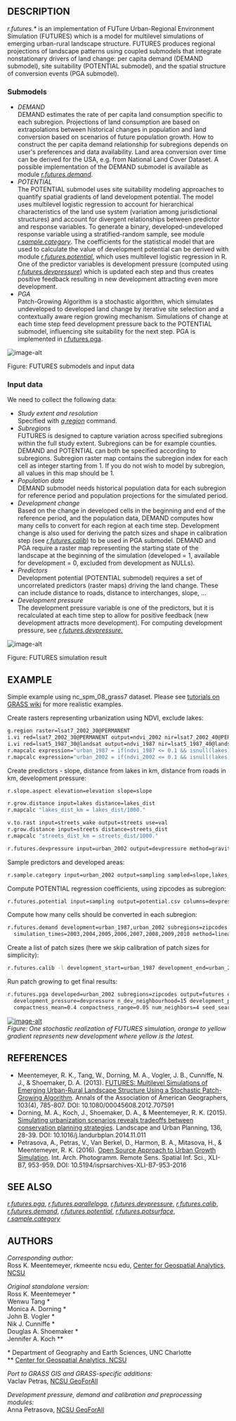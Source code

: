 ## DESCRIPTION

*r.futures.\** is an implementation of FUTure Urban-Regional Environment
Simulation (FUTURES) which is a model for multilevel simulations of
emerging urban-rural landscape structure. FUTURES produces regional
projections of landscape patterns using coupled submodels that integrate
nonstationary drivers of land change: per capita demand (DEMAND
submodel), site suitability (POTENTIAL submodel), and the spatial
structure of conversion events (PGA submodel).

### Submodels

  - *DEMAND*  
    DEMAND estimates the rate of per capita land consumption specific to
    each subregion. Projections of land consumption are based on
    extrapolations between historical changes in population and land
    conversion based on scenarios of future population growth. How to
    construct the per capita demand relationship for subregions depends
    on user's preferences and data availability. Land area conversion
    over time can be derived for the USA, e.g. from National Land Cover
    Dataset. A possible implementation of the DEMAND submodel is
    available as module *[r.futures.demand](r.futures.demand.md)*.
  - *POTENTIAL*  
    The POTENTIAL submodel uses site suitability modeling approaches to
    quantify spatial gradients of land development potential. The model
    uses multilevel logistic regression to account for hierarchical
    characteristics of the land use system (variation among
    jurisdictional structures) and account for divergent relationships
    between predictor and response variables. To generate a binary,
    developed-undeveloped response variable using a stratified-random
    sample, see module *[r.sample.category](r.sample.category.md)*. The
    coefficients for the statistical model that are used to calculate
    the value of development potential can be derived with module
    *[r.futures.potential](r.futures.potential.md)*, which uses
    multilevel logistic regression in R. One of the predictor variables
    is development pressure (computed using
    *[r.futures.devpressure](r.futures.devpressure.md)*) which is
    updated each step and thus creates positive feedback resulting in
    new development attracting even more development.
  - *PGA*  
    Patch-Growing Algorithm is a stochastic algorithm, which simulates
    undeveloped to developed land change by iterative site selection and
    a contextually aware region growing mechanism. Simulations of change
    at each time step feed development pressure back to the POTENTIAL
    submodel, influencing site suitability for the next step. PGA is
    implemented in [r.futures.pga](r.futures.pga.md).

![image-alt](FUTURES_inputs_diagram.png)

Figure: FUTURES submodels and input data

### Input data

We need to collect the following data:

  - *Study extent and resolution*  
    Specified with *[g.region](g.region.md)* command.
  - *Subregions*  
    FUTURES is designed to capture variation across specified subregions
    within the full study extent. Subregions can be for example
    counties. DEMAND and POTENTIAL can both be specified according to
    subregions. Subregion raster map contains the subregion index for
    each cell as integer starting from 1. If you do not wish to model by
    subregion, all values in this map should be 1.
  - *Population data*  
    DEMAND submodel needs historical population data for each subregion
    for reference period and population projections for the simulated
    period.
  - *Development change*  
    Based on the change in developed cells in the beginning and end of
    the reference period, and the population data, DEMAND computes how
    many cells to convert for each region at each time step. Development
    change is also used for deriving the patch sizes and shape in
    calibration step (see *[r.futures.calib](r.futures.calib.md)*) to be
    used in PGA submodel. DEMAND and PGA require a raster map
    representing the starting state of the landscape at the beginning of
    the simulation (developed = 1, available for development = 0,
    excluded from development as NULLs).
  - *Predictors*  
    Development potential (POTENTIAL submodel) requires a set of
    uncorrelated predictors (raster maps) driving the land change. These
    can include distance to roads, distance to interchanges, slope, ...
  - *Development pressure*  
    The development pressure variable is one of the predictors, but it
    is recalculated at each time step to allow for positive feedback
    (new development attracts more development). For computing
    development pressure, see
    *[r.futures.devpressure.](r.futures.devpressure.md)*

![image-alt](r_futures.png)

Figure: FUTURES simulation result

## EXAMPLE

Simple example using nc\_spm\_08\_grass7 dataset. Please see [tutorials
on GRASS
wiki](https://grasswiki.osgeo.org/wiki/FUTURES_land-change_modeling_for_evaluating_innovative_conservation_scenarios)
for more realistic examples.

Create rasters representing urbanization using NDVI, exclude lakes:

```sh
g.region raster=lsat7_2002_30@PERMANENT
i.vi red=lsat7_2002_30@PERMANENT output=ndvi_2002 nir=lsat7_2002_40@PERMANENT
i.vi red=lsat5_1987_30@landsat output=ndvi_1987 nir=lsat5_1987_40@landsat
r.mapcalc expression="urban_1987 = if(ndvi_1987 <= 0.1 && isnull(lakes), 1, if(isnull(lakes), 0, null()))"
r.mapcalc expression="urban_2002 = if(ndvi_2002 <= 0.1 && isnull(lakes), 1, if(isnull(lakes), 0, null()))"
```

Create predictors - slope, distance from lakes in km, distance from
roads in km, development pressure:

```sh
r.slope.aspect elevation=elevation slope=slope

r.grow.distance input=lakes distance=lakes_dist
r.mapcalc "lakes_dist_km = lakes_dist/1000."

v.to.rast input=streets_wake output=streets use=val
r.grow.distance input=streets distance=streets_dist
r.mapcalc "streets_dist_km = streets_dist/1000."

r.futures.devpressure input=urban_2002 output=devpressure method=gravity size=15 -n
```

Sample predictors and developed areas:

```sh
r.sample.category input=urban_2002 output=sampling sampled=slope,lakes_dist_km,streets_dist_km,devpressure,zipcodes npoints=300,100
```

Compute POTENTIAL regression coefficients, using zipcodes as subregion:

```sh
r.futures.potential input=sampling output=potential.csv columns=devpressure,slope,lakes_dist_km,streets_dist_km developed_column=urban_2002 subregions_column=zipcodes
```

Compute how many cells should be converted in each subregion:

```sh
r.futures.demand development=urban_1987,urban_2002 subregions=zipcodes observed_population=observed_population.csv projected_population=projected_population.csv \
  simulation_times=2003,2004,2005,2006,2007,2008,2009,2010 method=linear,logarithmic,exponential demand=demand.csv
```

Create a list of patch sizes (here we skip calibration of patch sizes
for simplicity):

```sh
r.futures.calib -l development_start=urban_1987 development_end=urban_2002 patch_threshold=0 patch_sizes=patches.txt subregions=zipcodes --o
```

Run patch growing to get final results:

```sh
r.futures.pga developed=urban_2002 subregions=zipcodes output=futures output_series=futures predictors=slope,lakes_dist_km,streets_dist_km devpot_params=potential.csv \
  development_pressure=devpressure n_dev_neighbourhood=15 development_pressure_approach=gravity gamma=1.5 scaling_factor=1 demand=demand.csv discount_factor=0.1 \
  compactness_mean=0.4 compactness_range=0.05 num_neighbors=4 seed_search=probability patch_sizes=patches.txt random_seed=1
```

[![image-alt](r_futures_ncsmp.png)](r_futures_ncsmp.png)  
*Figure: One stochastic realization of FUTURES simulation, orange to
yellow gradient represents new development where yellow is the latest.*

## REFERENCES

  - Meentemeyer, R. K., Tang, W., Dorning, M. A., Vogler, J. B.,
    Cunniffe, N. J., & Shoemaker, D. A. (2013). [FUTURES: Multilevel
    Simulations of Emerging Urban-Rural Landscape Structure Using a
    Stochastic Patch-Growing
    Algorithm](https://doi.org/10.1080/00045608.2012.707591). Annals of
    the Association of American Geographers, 103(4), 785-807. DOI:
    10.1080/00045608.2012.707591
  - Dorning, M. A., Koch, J., Shoemaker, D. A., & Meentemeyer, R. K.
    (2015). [Simulating urbanization scenarios reveals tradeoffs between
    conservation planning
    strategies](https://doi.org/10.1016/j.landurbplan.2014.11.011).
    Landscape and Urban Planning, 136, 28-39. DOI:
    10.1016/j.landurbplan.2014.11.011
  - Petrasova, A., Petras, V., Van Berkel, D., Harmon, B. A., Mitasova,
    H., & Meentemeyer, R. K. (2016). [Open Source Approach to Urban
    Growth
    Simulation](https://isprs-archives.copernicus.org/articles/XLI-B7/953/2016/isprs-archives-XLI-B7-953-2016.pdf).
    Int. Arch. Photogramm. Remote Sens. Spatial Inf. Sci., XLI-B7,
    953-959. DOI: 10.5194/isprsarchives-XLI-B7-953-2016

## SEE ALSO

*[r.futures.pga](r.futures.pga.md)*,
*[r.futures.parallelpga](r.futures.parallelpga.md)*,
*[r.futures.devpressure](r.futures.devpressure.md)*,
*[r.futures.calib](r.futures.calib.md)*,
*[r.futures.demand](r.futures.demand.md)*,
*[r.futures.potential](r.futures.potential.md)*,
*[r.futures.potsurface](r.futures.potsurface.md)*,
*[r.sample.category](r.sample.category.md)*

## AUTHORS

*Corresponding author:*  
Ross K. Meentemeyer, rkmeente ncsu edu, [Center for Geospatial
Analytics, NCSU](https://geospatial.ncsu.edu/)

*Original standalone version:*  
Ross K. Meentemeyer \*  
Wenwu Tang \*  
Monica A. Dorning \*  
John B. Vogler \*  
Nik J. Cunniffe \*  
Douglas A. Shoemaker \*  
Jennifer A. Koch \*\*  
  
\* Department of Geography and Earth Sciences, UNC Charlotte  
\*\* [Center for Geospatial Analytics,
NCSU](https://geospatial.ncsu.edu/)  

*Port to GRASS GIS and GRASS-specific additions:*  
Vaclav Petras, [NCSU
GeoForAll](https://geospatial.ncsu.edu/geoforall/)  

*Development pressure, demand and calibration and preprocessing
modules:*  
Anna Petrasova, [NCSU GeoForAll](https://geospatial.ncsu.edu/geoforall/)
